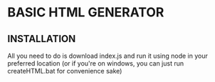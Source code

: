 # BASIC HTML GENERATOR

## INSTALLATION
All you need to do is download index.js and run it using node in your preferred location (or if you're on windows, you can just run createHTML.bat for convenience sake)